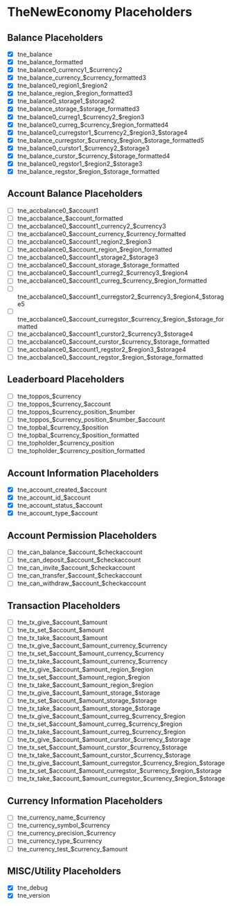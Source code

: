 # TheNewEconomy Placeholders

## Balance Placeholders
- [X] tne_balance
- [X] tne_balance_formatted
- [X] tne_balance0_currency1_$currency2
- [X] tne_balance_currency_$currency_formatted3
- [X] tne_balance0_region1_$region2
- [X] tne_balance_region_$region_formatted3
- [X] tne_balance0_storage1_$storage2
- [X] tne_balance_storage_$storage_formatted3
- [X] tne_balance0_curreg1_$currency2_$region3
- [X] tne_balance0_curreg_$currency_$region_formatted4
- [X] tne_balance0_curregstor1_$currency2_$region3_$storage4
- [X] tne_balance_curregstor_$currency_$region_$storage_formatted5
- [X] tne_balance0_curstor1_$currency2_$storage3
- [X] tne_balance_curstor_$currency_$storage_formatted4
- [X] tne_balance0_regstor1_$region2_$storage3
- [X] tne_balance_regstor_$region_$storage_formatted

## Account Balance Placeholders
- [ ] tne_accbalance0_$account1
- [ ] tne_accbalance_$account_formatted
- [ ] tne_accbalance0_$account1_currency2_$currency3
- [ ] tne_accbalance0_$account_currency_$currency_formatted
- [ ] tne_accbalance0_$account1_region2_$region3
- [ ] tne_accbalance0_$account_region_$region_formatted
- [ ] tne_accbalance0_$account1_storage2_$storage3
- [ ] tne_accbalance0_$account_storage_$storage_formatted
- [ ] tne_accbalance0_$account1_curreg2_$currency3_$region4
- [ ] tne_accbalance0_$account1_curreg_$currency_$region_formatted
- [ ] tne_accbalance0_$account1_curregstor2_$currency3_$region4_$storage5
- [ ] tne_accbalance0_$account_curregstor_$currency_$region_$storage_formatted
- [ ] tne_accbalance0_$account1_curstor2_$currency3_$storage4
- [ ] tne_accbalance0_$account_curstor_$currency_$storage_formatted
- [ ] tne_accbalance0_$account1_regstor2_$region3_$storage4
- [ ] tne_accbalance0_$account_regstor_$region_$storage_formatted

## Leaderboard Placeholders
- [ ] tne_toppos_$currency
- [ ] tne_toppos_$currency_$account
- [ ] tne_toppos_$currency_position_$number
- [ ] tne_toppos_$currency_position_$number_$account
- [ ] tne_topbal_$currency_$position
- [ ] tne_topbal_$currency_$position_formatted
- [ ] tne_topholder_$currency_position
- [ ] tne_topholder_$currency_position_formatted

## Account Information Placeholders
- [X] tne_account_created_$account
- [X] tne_account_id_$account
- [X] tne_account_status_$account
- [X] tne_account_type_$account

## Account Permission Placeholders
- [ ] tne_can_balance_$account_$checkaccount
- [ ] tne_can_deposit_$account_$checkaccount
- [ ] tne_can_invite_$account_$checkaccount
- [ ] tne_can_transfer_$account_$checkaccount
- [ ] tne_can_withdraw_$account_$checkaccount

## Transaction Placeholders
- [ ] tne_tx_give_$account_$amount
- [ ] tne_tx_set_$account_$amount
- [ ] tne_tx_take_$account_$amount
- [ ] tne_tx_give_$account_$amount_currency_$currency
- [ ] tne_tx_set_$account_$amount_currency_$currency
- [ ] tne_tx_take_$account_$amount_currency_$currency
- [ ] tne_tx_give_$account_$amount_region_$region
- [ ] tne_tx_set_$account_$amount_region_$region
- [ ] tne_tx_take_$account_$amount_region_$region
- [ ] tne_tx_give_$account_$amount_storage_$storage
- [ ] tne_tx_set_$account_$amount_storage_$storage
- [ ] tne_tx_take_$account_$amount_storage_$storage
- [ ] tne_tx_give_$account_$amount_curreg_$currency_$region
- [ ] tne_tx_set_$account_$amount_curreg_$currency_$region
- [ ] tne_tx_take_$account_$amount_curreg_$currency_$region
- [ ] tne_tx_give_$account_$amount_curstor_$currency_$storage
- [ ] tne_tx_set_$account_$amount_curstor_$currency_$storage
- [ ] tne_tx_take_$account_$amount_curstor_$currency_$storage
- [ ] tne_tx_give_$account_$amount_curregstor_$currency_$region_$storage
- [ ] tne_tx_set_$account_$amount_curregstor_$currency_$region_$storage
- [ ] tne_tx_take_$account_$amount_curregstor_$currency_$region_$storage

## Currency Information Placeholders
- [ ] tne_currency_name_$currency
- [ ] tne_currency_symbol_$currency
- [ ] tne_currency_precision_$currency
- [ ] tne_currency_type_$currency
- [ ] tne_currency_test_$currency_$amount

## MISC/Utility Placeholders
- [X] tne_debug
- [X] tne_version